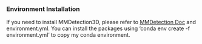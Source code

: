 ### Environment Installation
If you need to install MMDetection3D, please refer to [MMDetection Doc](https://mmdetection3d.readthedocs.io/en/latest/get_started.html) and environment.yml.
You can install the packages using ‘conda env create -f environment.yml‘ to copy my conda environment.

